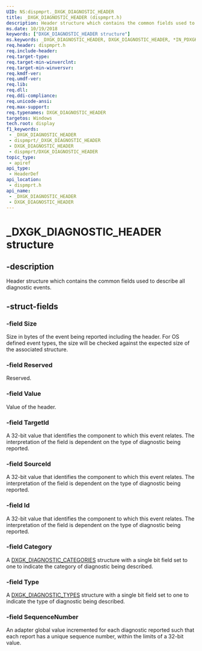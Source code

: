 ```yaml
---
UID: NS:dispmprt._DXGK_DIAGNOSTIC_HEADER
title: _DXGK_DIAGNOSTIC_HEADER (dispmprt.h)
description: Header structure which contains the common fields used to describe all diagnostic events.
ms.date: 10/19/2018
keywords: ["DXGK_DIAGNOSTIC_HEADER structure"]
ms.keywords: _DXGK_DIAGNOSTIC_HEADER, DXGK_DIAGNOSTIC_HEADER, *IN_PDXGK_DIAGNOSTIC_HEADER
req.header: dispmprt.h
req.include-header: 
req.target-type: 
req.target-min-winverclnt: 
req.target-min-winversvr: 
req.kmdf-ver: 
req.umdf-ver: 
req.lib: 
req.dll: 
req.ddi-compliance: 
req.unicode-ansi: 
req.max-support: 
req.typenames: DXGK_DIAGNOSTIC_HEADER
targetos: Windows
tech.root: display
f1_keywords:
 - _DXGK_DIAGNOSTIC_HEADER
 - dispmprt/_DXGK_DIAGNOSTIC_HEADER
 - DXGK_DIAGNOSTIC_HEADER
 - dispmprt/DXGK_DIAGNOSTIC_HEADER
topic_type:
 - apiref
api_type:
 - HeaderDef
api_location:
 - dispmprt.h
api_name:
 - _DXGK_DIAGNOSTIC_HEADER
 - DXGK_DIAGNOSTIC_HEADER
---
```


# _DXGK_DIAGNOSTIC_HEADER structure


## -description

Header structure which contains the common fields used to describe all diagnostic events.

## -struct-fields

### -field Size

Size in bytes of the event being reported including the header. For OS defined event types, the size will be checked against the expected size of the associated structure.

### -field Reserved

Reserved.

### -field Value

Value of the header.

### -field TargetId

A 32-bit value that identifies the component to which this event relates. The interpretation of the field is dependent on the type of diagnostic being reported.

### -field SourceId

A 32-bit value that identifies the component to which this event relates. The interpretation of the field is dependent on the type of diagnostic being reported.

### -field Id

A 32-bit value that identifies the component to which this event relates. The interpretation of the field is dependent on the type of diagnostic being reported.

### -field Category

A [DXGK_DIAGNOSTIC_CATEGORIES](ns-dispmprt-_dxgk_diagnostic_categories.md) structure with a single bit field set to one to indicate the category of diagnostic being described.

### -field Type

A [DXGK_DIAGNOSTIC_TYPES](ns-dispmprt-_dxgk_diagnostic_types.md) structure with a single bit field set to one to indicate the type of diagnostic being described.

### -field SequenceNumber

An adapter global value incremented for each diagnostic reported such that each report has a unique sequence number, within the limits of a 32-bit value.


